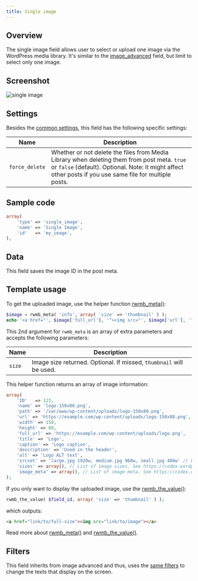 ```yaml
---
title: Single image
---
```


## Overview

The single image field allows user to select or upload one image via the WordPress media library. It's similar to the [image_advanced](/fields/image-advanced/) field, but limit to select only one image.

## Screenshot

![single image](https://i.imgur.com/c7Pa4eH.png)

## Settings

Besides the [common settings](/creating-fields-with-code/#field-settings), this field has the following specific settings:

Name | Description
--- | ---
`force_delete` | Whether or not delete the files from Media Library when deleting them from post meta. `true` or `false` (default). Optional. Note: it might affect other posts if you use same file for multiple posts.

## Sample code

```php
array(
    'type' => 'single_image',
    'name' => 'Single Image',
    'id'   => 'my_image',
),
```

## Data

This field saves the image ID in the post meta.

## Template usage

To get the uploaded image, use the helper function [rwmb_meta()](/rwmb-meta/):

```php
$image = rwmb_meta( 'info', array( 'size' => 'thumbnail' ) );
echo '<a href="', $image['full_url'], '"><img src="', $image['url'], '"></a>';
```

This 2nd argument for `rwmb_meta` is an array of extra parameters and accepts the following parameters:

Name|Description
---|---
`size`|Image size returned. Optional. If missed, `thumbnail` will be used.

This helper function returns an array of image information:

```php
array(
    'ID'   => 123,
    'name' => 'logo-150x80.png',
    'path' => '/var/www/wp-content/uploads/logo-150x80.png',
    'url' => 'https://example.com/wp-content/uploads/logo-150x80.png',
    'width' => 150,
    'height' => 80,
    'full_url' => 'https://example.com/wp-content/uploads/logo.png',
    'title' => 'Logo',
    'caption' => 'Logo caption',
    'description' => 'Used in the header',
    'alt' => 'Logo ALT text',
    'srcset' => 'large.jpg 1920w, medium.jpg 960w, small.jpg 480w' // List of responsive image src
    'sizes' => array(), // List of image sizes. See https://codex.wordpress.org/Function_Reference/wp_get_attachment_metadata
    'image_meta' => array(), // List of image meta. See https://codex.wordpress.org/Function_Reference/wp_get_attachment_metadata
);
```

If you only want to display the uploaded image, use the [rwmb_the_value()](/rwmb-the-value/):

```php
rwmb_the_value( $field_id, array( 'size' => 'thumbnail' ) );
```

which outputs:

```html
<a href="link/to/full-size"><img src="link/to/image"></a>
```

Read more about [rwmb_meta()](/rwmb-meta/) and [rwmb_the_value()](/rwmb-the-value/).

## Filters

This field inherits from image advanced and thus, uses the [same filters](/fields/image-advanced/) to change the texts that display on the screen.
